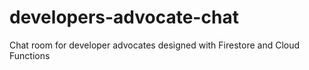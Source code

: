 # developers-advocate-chat
Chat room for developer advocates designed with Firestore and Cloud Functions

